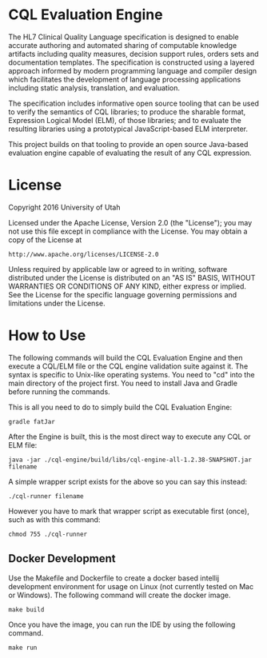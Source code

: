 # CQL Evaluation Engine

The HL7 Clinical Quality Language specification is designed to enable accurate authoring and automated sharing of computable knowledge artifacts including quality measures, decision support rules, orders sets and documentation templates. The specification is constructed using a layered approach informed by modern programming language and compiler design which facilitates the development of language processing applications including static analysis, translation, and evaluation.

The specification includes informative open source tooling that can be used to verify the semantics of CQL libraries; to produce the sharable format, Expression Logical Model (ELM), of those libraries; and to evaluate the resulting libraries using a prototypical JavaScript-based ELM interpreter.

This project builds on that tooling to provide an open source Java-based evaluation engine capable of evaluating the result of any CQL expression.

# License

Copyright 2016 University of Utah

Licensed under the Apache License, Version 2.0 (the "License");
you may not use this file except in compliance with the License.
You may obtain a copy of the License at

    http://www.apache.org/licenses/LICENSE-2.0

Unless required by applicable law or agreed to in writing, software
distributed under the License is distributed on an "AS IS" BASIS,
WITHOUT WARRANTIES OR CONDITIONS OF ANY KIND, either express or implied.
See the License for the specific language governing permissions and
limitations under the License.

# How to Use

The following commands will build the CQL Evaluation Engine and then
execute a CQL/ELM file or the CQL engine validation suite against it.
The syntax is specific to Unix-like operating systems.
You need to "cd" into the main directory of the project first.
You need to install Java and Gradle before running the commands.

This is all you need to do to simply build the CQL Evaluation Engine:

```
gradle fatJar
```

After the Engine is built, this is the most direct way to execute any CQL
or ELM file:

```
java -jar ./cql-engine/build/libs/cql-engine-all-1.2.38-SNAPSHOT.jar filename
```

A simple wrapper script exists for the above so you can say this instead:

```
./cql-runner filename
```

However you have to mark that wrapper script as executable first (once),
such as with this command:

```
chmod 755 ./cql-runner
```

## Docker Development

Use the Makefile and Dockerfile to create a docker based intellij development environment for usage on Linux (not currently tested on Mac or Windows). The following command will create the docker image.

```
make build
```

Once you have the image, you can run the IDE by using the following command.

```
make run
```
